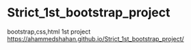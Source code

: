 # Strict_1st_bootstrap_project
bootstrap,css,html 1st project
https://ahammedshahan.github.io/Strict_1st_bootstrap_project/
